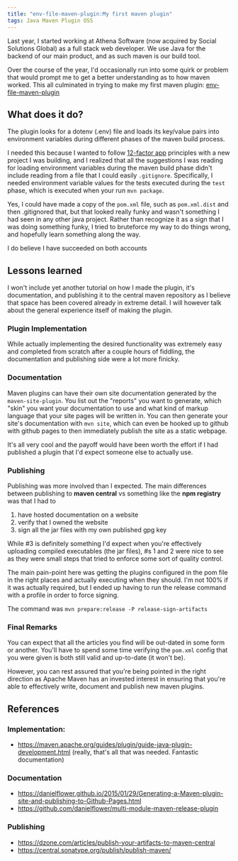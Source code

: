 ```yaml
---
title: "env-file-maven-plugin:My first maven plugin"
tags: Java Maven Plugin OSS
---
```


Last year, I started working at Athena Software (now acquired by Social Solutions Global) as a full stack web developer. 
We use Java for the backend of our main product, and as such maven is our build tool. 

Over the course of the year, I'd occasionally run into some quirk or problem that would prompt me to get a better understanding as to how maven worked. 
This all culminated in trying to make my first maven plugin: [env-file-maven-plugin](https://mjourard.github.io/env-file-maven-plugin/index.html)

## What does it do?

The plugin looks for a dotenv (.env) file and loads its key/value pairs into environment variables during different phases of the maven build process.

I needed this because I wanted to follow [12-factor app](https://12factor.net/) principles with a new project I was building, and I realized that all the suggestions I was reading for loading environment variables during the maven build phase didn't include reading from a file that I could easily `.gitignore`.
Specifically, I needed environment variable values for the tests executed during the `test` phase, which is executed when your run `mvn package`. 

Yes, I could have made a copy of the `pom.xml` file, such as `pom.xml.dist` and then .gitignored that, but that looked really funky and wasn't something I had seen in any other java project. Rather than recognize it as a sign that I was doing something funky, I tried to bruteforce my way to do things wrong, and hopefully learn something along the way.

I do believe I have succeeded on both accounts

## Lessons learned

I won't include yet another tutorial on how I made the plugin, it's documentation, and publishing it to the central maven 
repository as I believe that space has been covered already in extreme detail.
I will however talk about the general experience itself of making the plugin.

### Plugin Implementation
While actually implementing the desired functionality was extremely easy and completed from scratch after a couple hours of fiddling, 
the documentation and publishing side were a lot more finicky. 

### Documentation
Maven plugins can have their own site documentation generated by the `maven-site-plugin`. 
You list out the "reports" you want to generate, which "skin" you want your documentation to use and what kind of markup language that your site pages will be written in.
You can then generate your site's documentation with `mvn site`, which can even be hooked up to github with github pages to then immediately publish the site as a static webpage.

It's all very cool and the payoff would have been worth the effort if I had published a plugin that I'd expect someone else to actually use.

### Publishing
Publishing was more involved than I expected. The main differences between publishing to **maven central** vs something like the **npm registry** was that I had to

1. have hosted documentation on a website
2. verify that I owned the website
3. sign all the jar files with my own published gpg key

While #3 is definitely something I'd expect when you're effectively uploading compiled executables (the jar files), #s 
1 and 2 were nice to see as they were small steps that tried to enforce some sort of quality control.

The main pain-point here was getting the plugins configured in the pom file in the right places and actually executing when they should. 
I'm not 100% if it was actually required, but I ended up having to run the release command with a profile in order to force signing. 

The command was `mvn prepare:release -P release-sign-artifacts`

### Final Remarks
You can expect that all the articles you find will be out-dated in some form or another. You'll have to spend some time verifying the `pom.xml` 
config that you were given is both still valid and up-to-date (it won't be).

However, you can rest assured that you're being pointed in the right direction as Apache Maven has an invested interest in ensuring that you're able to effectively write, document and publish new maven plugins.

## References

### Implementation:
* https://maven.apache.org/guides/plugin/guide-java-plugin-development.html (really, that's all that was needed. Fantastic documentation)

### Documentation
* https://danielflower.github.io/2015/01/29/Generating-a-Maven-plugin-site-and-publishing-to-Github-Pages.html
* https://github.com/danielflower/multi-module-maven-release-plugin

### Publishing
* https://dzone.com/articles/publish-your-artifacts-to-maven-central
* https://central.sonatype.org/publish/publish-maven/
